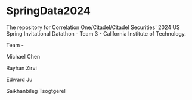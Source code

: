 # SpringData2024
The repository for Correlation One/Citadel/Citadel Securities' 2024 US Spring Invitational Datathon -
Team 3 - California Institute of Technology.

Team -

Michael Chen

Rayhan Zirvi

Edward Ju

Saikhanbileg Tsogtgerel

